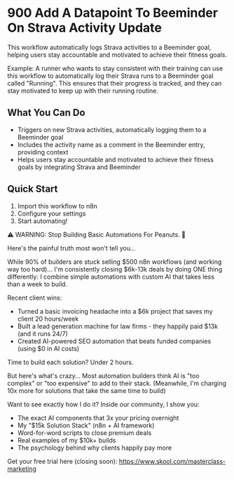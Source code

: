 # 900 Add A Datapoint To Beeminder On Strava Activity Update

This workflow automatically logs Strava activities to a Beeminder goal, helping users stay accountable and motivated to achieve their fitness goals.

Example: A runner who wants to stay consistent with their training can use this workflow to automatically log their Strava runs to a Beeminder goal called "Running". This ensures that their progress is tracked, and they can stay motivated to keep up with their running routine.

## What You Can Do
- Triggers on new Strava activities, automatically logging them to a Beeminder goal
- Includes the activity name as a comment in the Beeminder entry, providing context
- Helps users stay accountable and motivated to achieve their fitness goals by integrating Strava and Beeminder

## Quick Start
1. Import this workflow to n8n
2. Configure your settings
3. Start automating!

⚠️ WARNING: Stop Building Basic Automations For Peanuts. 🚫

Here's the painful truth most won't tell you...

While 90% of builders are stuck selling $500 n8n workflows (and working way too hard)...
I'm consistently closing $6k-13k deals by doing ONE thing differently:
I combine simple automations with custom AI that takes less than a week to build.

Recent client wins:
* Turned a basic invoicing headache into a $6k project that saves my client 20 hours/week
* Built a lead generation machine for law firms - they happily paid $13k (and it runs 24/7)
* Created AI-powered SEO automation that beats funded companies (using $0 in AI costs)

Time to build each solution? Under 2 hours.

But here's what's crazy...
Most automation builders think AI is "too complex" or "too expensive" to add to their stack.
(Meanwhile, I'm charging 10x more for solutions that take the same time to build)

Want to see exactly how I do it?
Inside our community, I show you:
* The exact AI components that 3x your pricing overnight
* My "$15k Solution Stack" (n8n + AI framework)
* Word-for-word scripts to close premium deals
* Real examples of my $10k+ builds
* The psychology behind why clients happily pay more

Get your free trial here (closing soon): https://www.skool.com/masterclass-marketing
